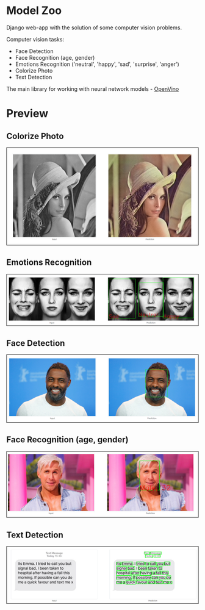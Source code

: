 # Model Zoo

Django web-app with the solution of some computer vision problems.

Computer vision tasks:

- Face Detection
- Face Recognition (age, gender)
- Emotions Recognition ('neutral', 'happy', 'sad', 'surprise', 'anger')
- Colorize Photo
- Text Detection


The main library for working with neural network models - [OpenVino](https://docs.openvino.ai/latest/index.html)


# Preview
## Colorize Photo
![](https://raw.githubusercontent.com/AsakoKabe/model_zoo/main/images/demo1.png)
## Emotions Recognition
![](https://raw.githubusercontent.com/AsakoKabe/model_zoo/main/images/demo2.png)
## Face Detection
![](https://raw.githubusercontent.com/AsakoKabe/model_zoo/main/images/demo3.png)
## Face Recognition (age, gender)
![](https://raw.githubusercontent.com/AsakoKabe/model_zoo/main/images/demo4.png)
## Text Detection
![](https://raw.githubusercontent.com/AsakoKabe/model_zoo/main/images/demo5.png)
